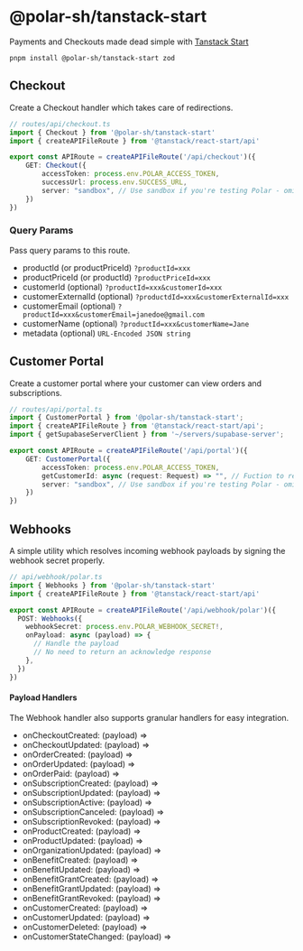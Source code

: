 # @polar-sh/tanstack-start

Payments and Checkouts made dead simple with [Tanstack Start](https://tanstack.com/start)

`pnpm install @polar-sh/tanstack-start zod`

## Checkout

Create a Checkout handler which takes care of redirections.

```typescript
// routes/api/checkout.ts
import { Checkout } from '@polar-sh/tanstack-start'
import { createAPIFileRoute } from '@tanstack/react-start/api'

export const APIRoute = createAPIFileRoute('/api/checkout')({
    GET: Checkout({
        accessToken: process.env.POLAR_ACCESS_TOKEN,
        successUrl: process.env.SUCCESS_URL,
		server: "sandbox", // Use sandbox if you're testing Polar - omit the parameter or pass 'production' otherwise
    })
})
```

### Query Params

Pass query params to this route.

- productId (or productPriceId) `?productId=xxx`
- productPriceId (or productId) `?productPriceId=xxx`
- customerId (optional) `?productId=xxx&customerId=xxx`
- customerExternalId (optional) `?productdId=xxx&customerExternalId=xxx`
- customerEmail (optional) `?productId=xxx&customerEmail=janedoe@gmail.com`
- customerName (optional) `?productId=xxx&customerName=Jane`
- metadata (optional) `URL-Encoded JSON string`

## Customer Portal

Create a customer portal where your customer can view orders and subscriptions.

```typescript
// routes/api/portal.ts
import { CustomerPortal } from '@polar-sh/tanstack-start';
import { createAPIFileRoute } from '@tanstack/react-start/api';
import { getSupabaseServerClient } from '~/servers/supabase-server';

export const APIRoute = createAPIFileRoute('/api/portal')({
    GET: CustomerPortal({
      	accessToken: process.env.POLAR_ACCESS_TOKEN,
		getCustomerId: async (request: Request) => "", // Fuction to resolve a Polar Customer ID
		server: "sandbox", // Use sandbox if you're testing Polar - omit the parameter or pass 'production' otherwise
	})
})
```

## Webhooks

A simple utility which resolves incoming webhook payloads by signing the webhook secret properly.

```typescript
// api/webhook/polar.ts
import { Webhooks } from '@polar-sh/tanstack-start'
import { createAPIFileRoute } from '@tanstack/react-start/api'

export const APIRoute = createAPIFileRoute('/api/webhook/polar')({
  POST: Webhooks({
    webhookSecret: process.env.POLAR_WEBHOOK_SECRET!,
    onPayload: async (payload) => {
      // Handle the payload
      // No need to return an acknowledge response
    },
  })
})
```

#### Payload Handlers

The Webhook handler also supports granular handlers for easy integration.

- onCheckoutCreated: (payload) =>
- onCheckoutUpdated: (payload) =>
- onOrderCreated: (payload) =>
- onOrderUpdated: (payload) =>
- onOrderPaid: (payload) =>
- onSubscriptionCreated: (payload) =>
- onSubscriptionUpdated: (payload) =>
- onSubscriptionActive: (payload) =>
- onSubscriptionCanceled: (payload) =>
- onSubscriptionRevoked: (payload) =>
- onProductCreated: (payload) =>
- onProductUpdated: (payload) =>
- onOrganizationUpdated: (payload) =>
- onBenefitCreated: (payload) =>
- onBenefitUpdated: (payload) =>
- onBenefitGrantCreated: (payload) =>
- onBenefitGrantUpdated: (payload) =>
- onBenefitGrantRevoked: (payload) =>
- onCustomerCreated: (payload) =>
- onCustomerUpdated: (payload) =>
- onCustomerDeleted: (payload) =>
- onCustomerStateChanged: (payload) =>
